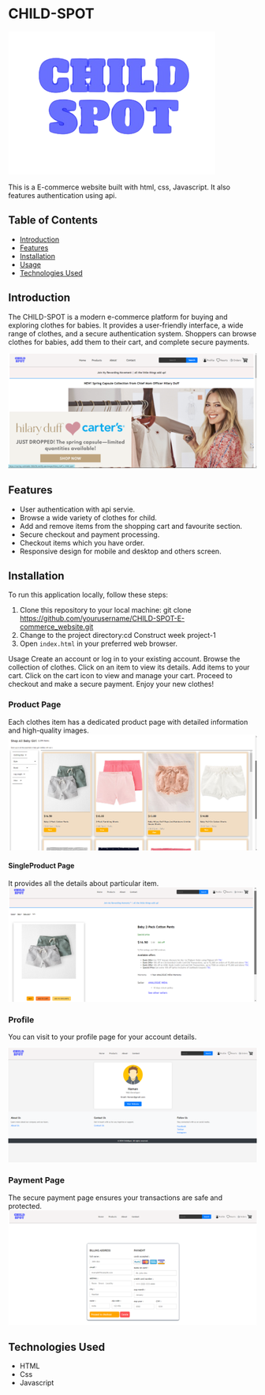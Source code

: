 # CHILD-SPOT

![alt text](<Construct week project-1/assets/Child_spot2.png>)

This is a E-commerce website built with html, css, Javascript. It also features authentication using api.

## Table of Contents

- [Introduction](#introduction)
- [Features](#features)
- [Installation](#installation)
- [Usage](#usage)
- [Technologies Used](#technologies-used)

## Introduction

The CHILD-SPOT is a modern e-commerce platform for buying and exploring clothes for babies. It provides a user-friendly interface, a wide range of clothes, and a secure authentication system. Shoppers can browse clothes for babies, add them to their cart, and complete secure payments.

![landing](<Construct week project-1/assets/Landing_page.png>)

## Features

- User authentication with api servie.
- Browse a wide variety of clothes for child.
- Add and remove items from the shopping cart and favourite section.
- Secure checkout and payment processing.
- Checkout items which you have order.
- Responsive design for mobile and desktop and others screen.

## Installation

To run this application locally, follow these steps:

1. Clone this repository to your local machine:
   git clone https://github.com/yourusername/CHILD-SPOT-E-commerce_website.git
2. Change to the project directory:cd Construct week project-1
3. Open `index.html` in your preferred web browser.

Usage
Create an account or log in to your existing account.
Browse the collection of clothes.
Click on an item to view its details.
Add items to your cart.
Click on the cart icon to view and manage your cart.
Proceed to checkout and make a secure payment.
Enjoy your new clothes!

### Product Page

Each clothes item has a dedicated product page with detailed information and high-quality images.
![alt text](<Construct week project-1/assets/Product_page.png>)

#### SingleProduct Page

It provides all the details about particular item.
![alt text](<Construct week project-1/assets/Single_Product_page.png>)

### Profile

You can visit to your profile page for your account details.

![alt text](<Construct week project-1/assets/Profile_page.png>)

### Payment Page

The secure payment page ensures your transactions are safe and protected.
![alt text](<Construct week project-1/assets/Payment.png>)

## Technologies Used

- HTML
- Css
- Javascript
